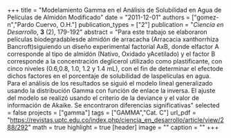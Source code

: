 +++
title = "Modelamiento Gamma en el Análisis de Solubilidad en Agua de Películas de Almidón Modificado"
date = "2011-12-01"
authors = ["gomez-n","Pardo Cuervo, O.H."]
publication_types = ["2"]
publication = "*Ciencia en Desarrollo*, **3** (2), 179-192"
abstract = "Para este trabajo se elaboraron películas biodegradablesde almidón de arracacha (Arracacia xanthorrhiza Bancroft)siguiendo un diseño experimental factorial AxB, donde elfactor A corresponde al tipo de almidón (Nativo, Oxidado yAcetilado) y el factor B corresponde a la concentración deglicerol utilizado como plastificante, con cinco niveles (0.6,0.8, 1.0, 1.2 y 1.4 mL), con el fin de determinar el efectode dichos factores en el porcentaje de solubilidad de laspelículas en agua. Para el análisis de los resultados se siguió el modelo lineal generalizado usando la distribución Gamma con función de enlace la inversa. El ajuste del modelo se realizó usando el criterio de la deviance y el valor de información de Akaike. Se encontraron diferencias significativas"
selected = false
projects = ["gamma"]
tags = ["GAMMA","Cat. C"]
url_pdf = "https://revistas.uptc.edu.co/index.php/ciencia_en_desarrollo/article/view/288/292"
math = true
highlight = true
[header]
image = ""
caption = ""
+++

